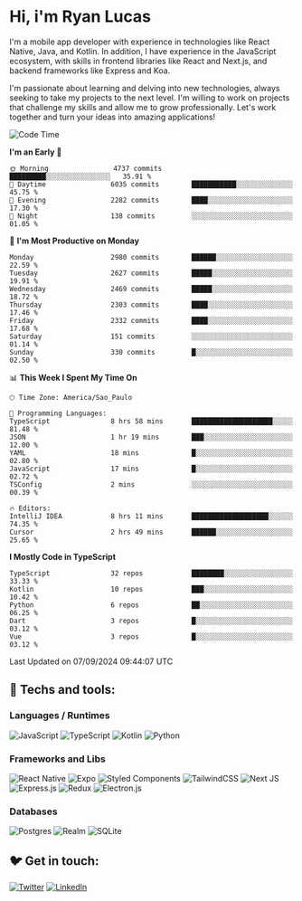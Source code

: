 # Hi, i'm Ryan Lucas

I'm a mobile app developer with experience in technologies like React Native, Java, and Kotlin.
In addition, I have experience in the JavaScript ecosystem, with skills in frontend libraries like React and Next.js, and backend frameworks like Express and Koa.

I'm passionate about learning and delving into new technologies, always seeking to take my projects to the next level. I'm willing to work on projects that challenge my skills and allow me to grow professionally. Let's work together and turn your ideas into amazing applications!


<!--START_SECTION:waka-->
![Code Time](http://img.shields.io/badge/Code%20Time-542%20hrs%207%20mins-blue)

**I'm an Early 🐤** 

```text
🌞 Morning                4737 commits        █████████░░░░░░░░░░░░░░░░   35.91 % 
🌆 Daytime                6035 commits        ███████████░░░░░░░░░░░░░░   45.75 % 
🌃 Evening                2282 commits        ████░░░░░░░░░░░░░░░░░░░░░   17.30 % 
🌙 Night                  138 commits         ░░░░░░░░░░░░░░░░░░░░░░░░░   01.05 % 
```
📅 **I'm Most Productive on Monday** 

```text
Monday                   2980 commits        ██████░░░░░░░░░░░░░░░░░░░   22.59 % 
Tuesday                  2627 commits        █████░░░░░░░░░░░░░░░░░░░░   19.91 % 
Wednesday                2469 commits        █████░░░░░░░░░░░░░░░░░░░░   18.72 % 
Thursday                 2303 commits        ████░░░░░░░░░░░░░░░░░░░░░   17.46 % 
Friday                   2332 commits        ████░░░░░░░░░░░░░░░░░░░░░   17.68 % 
Saturday                 151 commits         ░░░░░░░░░░░░░░░░░░░░░░░░░   01.14 % 
Sunday                   330 commits         █░░░░░░░░░░░░░░░░░░░░░░░░   02.50 % 
```


📊 **This Week I Spent My Time On** 

```text
🕑︎ Time Zone: America/Sao_Paulo

💬 Programming Languages: 
TypeScript               8 hrs 58 mins       ████████████████████░░░░░   81.48 % 
JSON                     1 hr 19 mins        ███░░░░░░░░░░░░░░░░░░░░░░   12.00 % 
YAML                     18 mins             █░░░░░░░░░░░░░░░░░░░░░░░░   02.80 % 
JavaScript               17 mins             █░░░░░░░░░░░░░░░░░░░░░░░░   02.72 % 
TSConfig                 2 mins              ░░░░░░░░░░░░░░░░░░░░░░░░░   00.39 % 

🔥 Editors: 
IntelliJ IDEA            8 hrs 11 mins       ███████████████████░░░░░░   74.35 % 
Cursor                   2 hrs 49 mins       ██████░░░░░░░░░░░░░░░░░░░   25.65 % 
```

**I Mostly Code in TypeScript** 

```text
TypeScript               32 repos            ████████░░░░░░░░░░░░░░░░░   33.33 % 
Kotlin                   10 repos            ███░░░░░░░░░░░░░░░░░░░░░░   10.42 % 
Python                   6 repos             ██░░░░░░░░░░░░░░░░░░░░░░░   06.25 % 
Dart                     3 repos             █░░░░░░░░░░░░░░░░░░░░░░░░   03.12 % 
Vue                      3 repos             █░░░░░░░░░░░░░░░░░░░░░░░░   03.12 % 
```




 Last Updated on 07/09/2024 09:44:07 UTC
<!--END_SECTION:waka-->

## 🔧 Techs and tools: 

### Languages / Runtimes
![JavaScript](https://img.shields.io/badge/javascript-%23323330.svg?style=for-the-badge&logo=javascript&logoColor=%23F7DF1E)
![TypeScript](https://img.shields.io/badge/typescript-%23007ACC.svg?style=for-the-badge&logo=typescript&logoColor=white)
![Kotlin](https://img.shields.io/badge/kotlin-%230095D5.svg?style=for-the-badge&logo=kotlin&logoColor=white) ![Python](https://img.shields.io/badge/python-3670A0?style=for-the-badge&logo=python&logoColor=ffdd54)

### Frameworks and Libs
![React Native](https://img.shields.io/badge/react_native-%2320232a.svg?style=for-the-badge&logo=react&logoColor=%2361DAFB)
![Expo](https://img.shields.io/badge/expo-1C1E24?style=for-the-badge&logo=expo&logoColor=#D04A37)
![Styled Components](https://img.shields.io/badge/styled--components-DB7093?style=for-the-badge&logo=styled-components&logoColor=white)
![TailwindCSS](https://img.shields.io/badge/tailwindcss-%2338B2AC.svg?style=for-the-badge&logo=tailwind-css&logoColor=white)
![Next JS](https://img.shields.io/badge/Next-black?style=for-the-badge&logo=next.js&logoColor=white)
![Express.js](https://img.shields.io/badge/express.js-%23404d59.svg?style=for-the-badge&logo=express&logoColor=%2361DAFB)
![Redux](https://img.shields.io/badge/redux-%23593d88.svg?style=for-the-badge&logo=redux&logoColor=white)
![Electron.js](https://img.shields.io/badge/Electron-191970?style=for-the-badge&logo=Electron&logoColor=white)

### Databases
![Postgres](https://img.shields.io/badge/postgres-%23316192.svg?style=for-the-badge&logo=postgresql&logoColor=white)
![Realm](https://img.shields.io/badge/Realm-39477F?style=for-the-badge&logo=realm&logoColor=white)
![SQLite](https://img.shields.io/badge/sqlite-%2307405e.svg?style=for-the-badge&logo=sqlite&logoColor=white)

## 🐦 Get in touch:

[![Twitter](https://img.shields.io/badge/Twitter-%231DA1F2.svg?style=for-the-badge&logo=Twitter&logoColor=white)](https://twitter.com/ryangst_)
[![LinkedIn](https://img.shields.io/badge/linkedin-%230077B5.svg?style=for-the-badge&logo=linkedin&logoColor=white)](https://www.linkedin.com/in/ryan-lucas-machado/)
